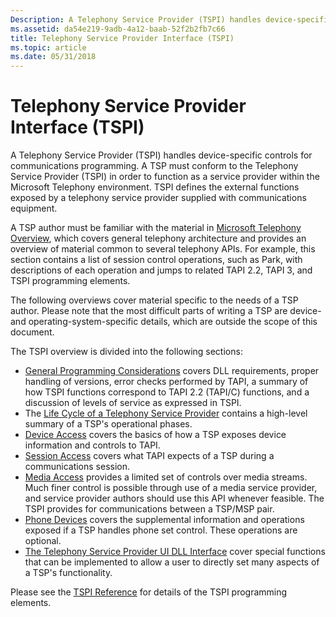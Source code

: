 ```yaml
---
Description: A Telephony Service Provider (TSPI) handles device-specific controls for communications programming.
ms.assetid: da54e219-9adb-4a12-baab-52f2b2fb7c66
title: Telephony Service Provider Interface (TSPI)
ms.topic: article
ms.date: 05/31/2018
---
```


# Telephony Service Provider Interface (TSPI)

A Telephony Service Provider (TSPI) handles device-specific controls for communications programming. A TSP must conform to the Telephony Service Provider (TSPI) in order to function as a service provider within the Microsoft Telephony environment. TSPI defines the external functions exposed by a telephony service provider supplied with communications equipment.

A TSP author must be familiar with the material in [Microsoft Telephony Overview](./microsoft-telephony-overview.md), which covers general telephony architecture and provides an overview of material common to several telephony APIs. For example, this section contains a list of session control operations, such as Park, with descriptions of each operation and jumps to related TAPI 2.2, TAPI 3, and TSPI programming elements.

The following overviews cover material specific to the needs of a TSP author. Please note that the most difficult parts of writing a TSP are device-and operating-system-specific details, which are outside the scope of this document.

The TSPI overview is divided into the following sections:

-   [General Programming Considerations](/previous-versions/windows/desktop/legacy/ms725196(v=vs.85)) covers DLL requirements, proper handling of versions, error checks performed by TAPI, a summary of how TSPI functions correspond to TAPI 2.2 (TAPI/C) functions, and a discussion of levels of service as expressed in TSPI.
-   The [Life Cycle of a Telephony Service Provider](life-cycle-of-a-telephony-service-provider.md) contains a high-level summary of a TSP's operational phases.
-   [Device Access](/previous-versions/windows/desktop/legacy/ms725183(v=vs.85)) covers the basics of how a TSP exposes device information and controls to TAPI.
-   [Session Access](/previous-versions/windows/desktop/legacy/ms725266(v=vs.85)) covers what TAPI expects of a TSP during a communications session.
-   [Media Access](/previous-versions/windows/desktop/legacy/ms725240(v=vs.85)) provides a limited set of controls over media streams. Much finer control is possible through use of a media service provider, and service provider authors should use this API whenever feasible. The TSPI provides for communications between a TSP/MSP pair.
-   [Phone Devices](/previous-versions/windows/desktop/legacy/ms725257(v=vs.85)) covers the supplemental information and operations exposed if a TSP handles phone set control. These operations are optional.
-   [The Telephony Service Provider UI DLL Interface](the-telephony-service-provider-ui-dll-interface.md) cover special functions that can be implemented to allow a user to directly set many aspects of a TSP's functionality.

Please see the [TSPI Reference](tspi-reference.md) for details of the TSPI programming elements.

 

 